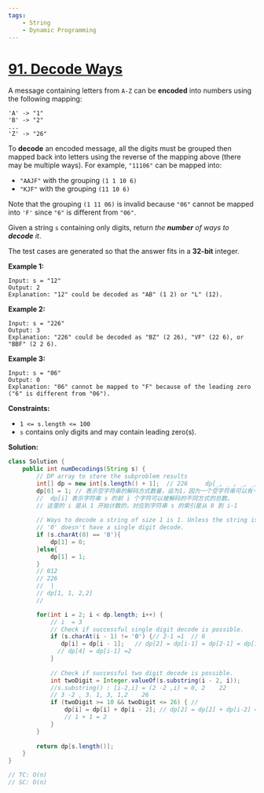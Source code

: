 ```yaml
---
tags:
    - String
    - Dynamic Programming
---
```


# [91. Decode Ways](https://leetcode.com/problems/decode-ways/)

A message containing letters from `A-Z` can be **encoded** into numbers using the following mapping:

```
'A' -> "1"
'B' -> "2"
...
'Z' -> "26"
```

To **decode** an encoded message, all the digits must be grouped then mapped back into letters using the reverse of the mapping above (there may be multiple ways). For example, `"11106"` can be mapped into:

- `"AAJF"` with the grouping `(1 1 10 6)`
- `"KJF"` with the grouping `(11 10 6)`

Note that the grouping `(1 11 06)` is invalid because `"06"` cannot be mapped into `'F'` since `"6"` is different from `"06"`.

Given a string `s` containing only digits, return *the **number** of ways to **decode** it*.

The test cases are generated so that the answer fits in a **32-bit** integer.

 

**Example 1:**

```
Input: s = "12"
Output: 2
Explanation: "12" could be decoded as "AB" (1 2) or "L" (12).
```

**Example 2:**

```
Input: s = "226"
Output: 3
Explanation: "226" could be decoded as "BZ" (2 26), "VF" (22 6), or "BBF" (2 2 6).
```

**Example 3:**

```
Input: s = "06"
Output: 0
Explanation: "06" cannot be mapped to "F" because of the leading zero ("6" is different from "06").
```

 

**Constraints:**

- `1 <= s.length <= 100`
- `s` contains only digits and may contain leading zero(s).





**Solution:**

```java
class Solution {
    public int numDecodings(String s) {
        // DP array to store the subproblem results
        int[] dp = new int[s.length() + 1];  // 226     dp[_, _ , _, _]
        dp[0] = 1; // 表示空字符串的解码方式数量，设为1，因为一个空字符串可以有一种解码方式，即什么也不做
        //  dp[i] 表示字符串 s 的前 i 个字符可以被解码的不同方式的总数。
        // 这里的 i 是从 1 开始计数的，对应到字符串 s 的索引是从 0 到 i-1
        
        // Ways to decode a string of size 1 is 1. Unless the string is '0'.
        // '0' doesn't have a single digit decode.
        if (s.charAt(0) == '0'){
            dp[1] = 0;
        }else{
            dp[1] = 1;
        }
        // 012
        // 226
        //  | 
        // dp[1, 1, 2,2]
        // 

        for(int i = 2; i < dp.length; i++) {
            // i  = 3 
            // Check if successful single digit decode is possible.
            if (s.charAt(i - 1) != '0') {// 2-1 =1  // 6
               dp[i] = dp[i - 1];   // dp[2] = dp[i-1] = dp[2-1] = dp[1] = 1
              // dp[4] = dp[i-1] =2 
            }
            
            // Check if successful two digit decode is possible.
            int twoDigit = Integer.valueOf(s.substring(i - 2, i));
            //s.substring() : [i-2,i] = (2 -2 ,i) = 0, 2    22
            // 3 -2 , 3. 1, 3, 1,2    26
            if (twoDigit >= 10 && twoDigit <= 26) { // 
                dp[i] = dp[i] + dp[i - 2]; // dp[2] = dp[2] + dp[i-2] = dp[2-2] = dp[2] + dp[0]
                // 1 + 1 = 2
            }
        }
        
        return dp[s.length()];
    }
}

// TC: O(n)
// SC: O(n)
```

